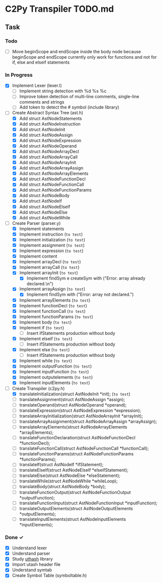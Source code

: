 # C2Py Transpiler TODO.md

## Task

### Todo

- [ ] Move beginScope and endScope inside the body node because beginScope and endScope currently only work for functions and not for if, else and elseif statements

### In Progress
- [x] Implement Lexer (lexer.l)
    - [ ] Implement string detection with %d %s %c
    - [ ] Improve token detection of multi-line comments, single-line comments and strings
    - [ ] Add token to detect the # symbol (include library)
- [ ] Create Abstract Syntax Tree (ast.h)
    - [x] Add struct AstNodeStatements
    - [x] Add struct AstNodeInstruction
    - [x] Add struct AstNodeInit
    - [x] Add struct AstNodeAssign
    - [x] Add struct AstNodeExpression
    - [x] Add struct AstNodeOperand
    - [x] Add struct AstNodeArrayDecl
    - [x] Add struct AstNodeArrayCall
    - [x] Add struct AstNodeArrayInit
    - [x] Add struct AstNodeArrayAssign
    - [x] Add struct AstNodeArrayElements
    - [x] Add struct AstNodeFunctionDecl
    - [x] Add struct AstNodeFunctionCall
    - [x] Add struct AstNodeFunctionParams
    - [x] Add struct AstNodeBody
    - [x] Add struct AstNodeIf
    - [x] Add struct AstNodeElseIf
    - [x] Add struct AstNodeElse
    - [x] Add struct AstNodeWhile
- [ ] Create Parser (parser.y)
    - [x] Implement statements
    - [x] Implement instruction (` to test `)
    - [x] Implement initialization (` to test `)
    - [x] Implement assignment (` to test `)
    - [x] Implement expression (` to test `)
    - [x] Implement content
    - [x] Implement arrayDecl (` to test `)
    - [x] Implement arrayCall (` to test `)
    - [x] Implement arrayInit (` to test `)
        - [x] Implement findSym e createSym with ("Error: array already declared.\n")
    - [x] Implement arrayAssign (` to test `)
        - [x] Implement findSym with ("Error: array not declared.")
    - [x] Implement arrayElements (` to test `)
    - [x] Implement functionDecl (` to test `)
    - [x] Implement functionCall (` to test `)
    - [x] Implement functionParams (` to test `)
    - [x] Implement body (` to test `)
    - [x] Implement if (` to test `)
        - [ ] Insert ifStatements production without body
    - [x] Implement elseif (` to test `)
        - [ ] Insert ifStatements production without body
    - [x] Implement else (` to test `)
        - [ ] Insert ifStatements production without body
    - [x] Implement while (` to test `)
    - [x] Implement outputFunction (` to test `)
    - [x] Implement inputFunction (` to test `)
    - [x] Implement outputelements (` to test `)
    - [x] Implement inputElements (` to test `)
- [ ] Create Transpiler (c2py.h)
    - [x] translateInitialization(struct AstNodeInit *init); (` to test `)
    - [ ] translateAssignment(struct AstNodeAssign *assign);
    - [ ] translateOperand(struct AstNodeOperand *operand);
    - [ ] translateExpression(struct AstNodeExpression *expression);
    - [ ] translateArrayInitialization(struct AstNodeArrayInit *arrayInit);
    - [ ] translateArrayAssignment(struct AstNodeArrayAssign *arrayAssign);
    - [ ] translateArrayElements(struct AstNodeArrayElements *arrayElements);
    - [ ] translateFunctionDeclaration(struct AstNodeFunctionDecl *functionDecl);
    - [ ] translateFunctionCall(struct AstNodeFunctionCall *functionCall);
    - [ ] translateFunctionParams(struct AstNodeFunctionParams *functionParams);
    - [ ] translateIf(struct AstNodeIf *ifStatement);
    - [ ] translateElseIf(struct AstNodeElseIf *elseifStatement);
    - [ ] translateElse(struct AstNodeElse *elseStatement);
    - [ ] translateWhile(struct AstNodeWhile *whileLoop);
    - [ ] translateBody(struct AstNodeBody *body);
    - [ ] translateFunctionOutput(struct AstNodeFunctionOutput *outputFunction);
    - [ ] translateFunctionInput(struct AstNodeFunctionInput *inputFunction);
    - [ ] translateOutputElements(struct AstNodeOutputElements *outputElements);
    - [ ] translateInputElements(struct AstNodeInputElements *inputElements);

### Done ✓
- [x] Understand lexer
- [x] Understand parser
- [x] Study [uthash](https://troydhanson.github.io/uthash/) library 
- [x] Import utash header file
- [x] Understand symtab
- [x] Create Symbol Table (symboltable.h)